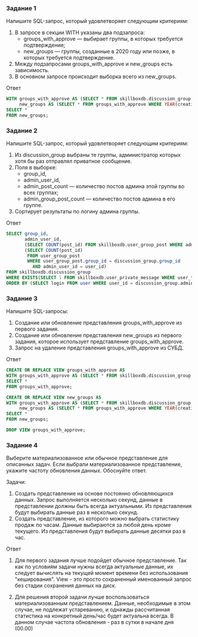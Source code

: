 ### Задание 1

Напишите SQL-запрос, который удовлетворяет следующим критериям:

1. В запросе в секции WITH указаны два подзапроса:
    * groups_with_approve — выбирает группы, в которых требуется подтверждение;
    * new_groups — группы, созданные в 2020 году или позже, в которых требуется подтверждение.
2. Между подзапросами groups_with_approve и new_groups есть зависимость.
3. В основном запросе происходит выборка всего из new_groups.

Ответ

```sql
WITH groups_with_approve AS (SELECT * FROM skillboxdb.discussion_group WHERE approve_required = TRUE),
     new_groups AS (SELECT * FROM groups_with_approve WHERE YEAR(creation_time) >= 2020)
SELECT *
FROM new_groups;
```

### Задание 2

Напишите SQL-запрос, который удовлетворяет следующим критериям:

1. Из discussion_group выбраны те группы, администратор которых хотя бы раз отправлял приватное сообщение.
2. Поля в выборке:
    * group_id,
    * admin_user_id,
    * admin_post_count — количество постов админа этой группы во всех группах;
    * admin_group_post_count — количество постов админа в его группе.
3. Сортирует результаты по логину админа группы.

Ответ

```sql
SELECT group_id,
       admin_user_id,
       (SELECT COUNT(post_id) FROM skillboxdb.user_group_post WHERE admin_user_id = user_id) AS admin_post_count,
       (SELECT COUNT(post_id)
        FROM user_group_post
        WHERE user_group_post.group_id = discussion_group.group_id
          AND admin_user_id = user_id)                                                       AS admin_group_post_count
FROM skillboxdb.discussion_group
WHERE EXISTS(SELECT 1 FROM skillboxdb.user_private_message WHERE user_to_id = admin_user_id)
ORDER BY (SELECT login FROM user WHERE user_id = discussion_group.admin_user_id);
```

### Задание 3

Напишите SQL-запросы:

1. Создание или обновление представления groups_with_approve из первого задания.
2. Создание или обновление представления new_groups из первого задания, которое использует представление
   groups_with_approve.
3. Запрос на удаление представления groups_with_approve из СУБД.

Ответ

```sql
CREATE OR REPLACE VIEW groups_with_approve AS
WITH groups_with_approve AS (SELECT * FROM skillboxdb.discussion_group WHERE approve_required = TRUE)
SELECT *
FROM groups_with_approve;
```

```sql
CREATE OR REPLACE VIEW new_groups AS
WITH groups_with_approve AS (SELECT * FROM skillboxdb.discussion_group WHERE approve_required = TRUE),
     new_groups AS (SELECT * FROM groups_with_approve WHERE YEAR(creation_time) >= 2020)
SELECT *
FROM new_groups;
```

```sql
DROP VIEW groups_with_approve;
```

### Задание 4

Выберите материализованное или обычное представление для описанных задач.
Если выбрали материализованное представление, укажите частоту обновления данных.
Обоснуйте ответ.

Задачи:

1. Создать представление на основе постоянно обновляющихся данных. Запрос выполняется несколько секунд, данные в
   представлении должны быть всегда актуальными. Из представления будут выбирать данные раз в несколько секунд.
2. Создать представление, из которого можно выбрать статистику продаж по часам. Данные выбираются за любой день кроме
   текущего. Из представления будут выбирать данные десятки раз в час.

Ответ

1. Для первого задания лучше подойдет обычное представление.
   Так как по условиям задачи нужны всегда актуальные данные,
   их следует вычислять на текущей момент времени без использования "кеширования".
   View - это просто сохраненный именованный запрос без стадии сохранения данных на диск.

2. Для решения второй задачи лучше воспользоваться материализованным представлением.
   Данные, необходимые в этом случае, не подлежат устареванию, и однажды рассчитанная статистика
   на конкретный день/час будет актуальна всегда.
   В данном случае частота обновления - раз в сутки в начале дня (00.00)
